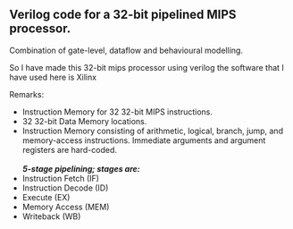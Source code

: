 ## Verilog code for a 32-bit pipelined MIPS processor.

 Combination of gate-level, dataflow and behavioural modelling.
 
 So I have made this 32-bit mips processor using verilog the software that I have used here is Xilinx<br>
 

Remarks:

- Instruction Memory for 32 32-bit MIPS instructions.
- 32 32-bit Data Memory locations.
- Instruction Memory consisting of arithmetic, logical, branch, jump, and memory-access instructions. Immediate arguments and argument registers are hard-coded.<br><br>
**_5-stage pipelining; stages are:_**
- Instruction Fetch (IF)
- Instruction Decode (ID)
- Execute (EX)
- Memory Access (MEM)
- Writeback (WB)


